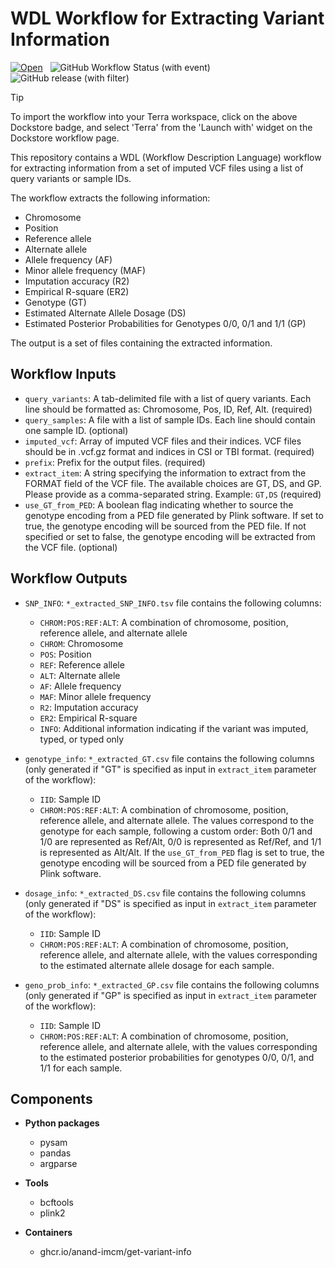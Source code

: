 # WDL Workflow for Extracting Variant Information

[![Open](https://img.shields.io/badge/Open-Dockstore-blue)](https://dockstore.org/workflows/github.com/anand-imcm/get-variant-info:main?tab=info)&nbsp;&nbsp;
![GitHub Workflow Status (with event)](https://img.shields.io/github/actions/workflow/status/anand-imcm/get-variant-info/publish.yml)&nbsp;&nbsp;
![GitHub release (with filter)](https://img.shields.io/github/v/release/anand-imcm/get-variant-info)&nbsp;&nbsp;

> [!TIP]
> To import the workflow into your Terra workspace, click on the above Dockstore badge, and select 'Terra' from the 'Launch with' widget on the Dockstore workflow page.


This repository contains a WDL (Workflow Description Language) workflow for extracting information from a set of imputed VCF files using a list of query variants or sample IDs.

The workflow extracts the following information:

- Chromosome
- Position
- Reference allele
- Alternate allele
- Allele frequency (AF)
- Minor allele frequency (MAF)
- Imputation accuracy (R2)
- Empirical R-square (ER2)
- Genotype (GT)
- Estimated Alternate Allele Dosage (DS)
- Estimated Posterior Probabilities for Genotypes 0/0, 0/1 and 1/1 (GP)

The output is a set of files containing the extracted information.

## Workflow Inputs

- `query_variants`: A tab-delimited file with a list of query variants. Each line should be formatted as: Chromosome, Pos, ID, Ref, Alt. (required)
- `query_samples`: A file with a list of sample IDs. Each line should contain one sample ID. (optional)
- `imputed_vcf`: Array of imputed VCF files and their indices. VCF files should be in .vcf.gz format and indices in CSI or TBI format. (required)
- `prefix`: Prefix for the output files. (required)
- `extract_item`: A string specifying the information to extract from the FORMAT field of the VCF file. The available choices are GT, DS, and GP. Please provide as a comma-separated string. Example: `GT,DS` (required)
- `use_GT_from_PED`: A boolean flag indicating whether to source the genotype encoding from a PED file generated by Plink software. If set to true, the genotype encoding will be sourced from the PED file. If not specified or set to false, the genotype encoding will be extracted from the VCF file. (optional)

## Workflow Outputs

- `SNP_INFO`: `*_extracted_SNP_INFO.tsv` file contains the following columns:
  - `CHROM:POS:REF:ALT`: A combination of chromosome, position, reference allele, and alternate allele
  - `CHROM`: Chromosome
  - `POS`: Position
  - `REF`: Reference allele
  - `ALT`: Alternate allele
  - `AF`: Allele frequency
  - `MAF`: Minor allele frequency
  - `R2`: Imputation accuracy
  - `ER2`: Empirical R-square
  - `INFO`: Additional information indicating if the variant was imputed, typed, or typed only

- `genotype_info`: `*_extracted_GT.csv` file contains the following columns (only generated if "GT" is specified as input in `extract_item` parameter of the workflow):
  - `IID`: Sample ID
  - `CHROM:POS:REF:ALT`: A combination of chromosome, position, reference allele, and alternate allele. The values correspond to the genotype for each sample, following a custom order: Both 0/1 and 1/0 are represented as Ref/Alt, 0/0 is represented as Ref/Ref, and 1/1 is represented as Alt/Alt. If the `use_GT_from_PED` flag is set to true, the genotype encoding will be sourced from a PED file generated by Plink software.

- `dosage_info`: `*_extracted_DS.csv` file contains the following columns (only generated if "DS" is specified as input in `extract_item` parameter of the workflow):
  - `IID`: Sample ID
  - `CHROM:POS:REF:ALT`: A combination of chromosome, position, reference allele, and alternate allele, with the values corresponding to the estimated alternate allele dosage for each sample.

- `geno_prob_info`: `*_extracted_GP.csv` file contains the following columns (only generated if "GP" is specified as input in `extract_item` parameter of the workflow):
  - `IID`: Sample ID
  - `CHROM:POS:REF:ALT`: A combination of chromosome, position, reference allele, and alternate allele, with the values corresponding to the estimated posterior probabilities for genotypes 0/0, 0/1, and 1/1 for each sample.

## Components

- **Python packages**
  - pysam
  - pandas
  - argparse

- **Tools**
  - bcftools
  - plink2

- **Containers**
  - ghcr.io/anand-imcm/get-variant-info
